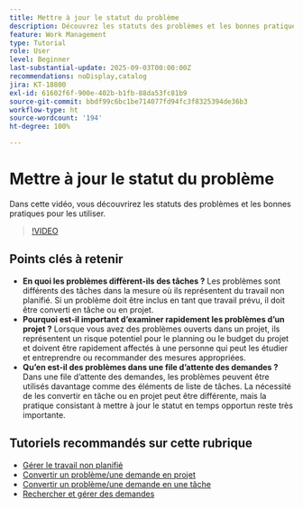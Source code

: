 ```yaml
---
title: Mettre à jour le statut du problème
description: Découvrez les statuts des problèmes et les bonnes pratiques pour les utiliser.
feature: Work Management
type: Tutorial
role: User
level: Beginner
last-substantial-update: 2025-09-03T00:00:00Z
recommendations: noDisplay,catalog
jira: KT-18800
exl-id: 61602f6f-900e-402b-b1fb-88da53fc81b9
source-git-commit: bbdf99c6bc1be714077fd94fc3f8325394de36b3
workflow-type: ht
source-wordcount: '194'
ht-degree: 100%

---
```


# Mettre à jour le statut du problème

Dans cette vidéo, vous découvrirez les statuts des problèmes et les bonnes pratiques pour les utiliser.

>[!VIDEO](https://video.tv.adobe.com/v/3472962/?quality=12&learn=on&enablevpops=1)

## Points clés à retenir

* **En quoi les problèmes diffèrent-ils des tâches ?** Les problèmes sont différents des tâches dans la mesure où ils représentent du travail non planifié. Si un problème doit être inclus en tant que travail prévu, il doit être converti en tâche ou en projet.
* **Pourquoi est-il important d’examiner rapidement les problèmes d’un projet ?** Lorsque vous avez des problèmes ouverts dans un projet, ils représentent un risque potentiel pour le planning ou le budget du projet et doivent être rapidement affectés à une personne qui peut les étudier et entreprendre ou recommander des mesures appropriées.
* **Qu’en est-il des problèmes dans une file d’attente des demandes ?** Dans une file d’attente des demandes, les problèmes peuvent être utilisés davantage comme des éléments de liste de tâches. La nécessité de les convertir en tâche ou en projet peut être différente, mais la pratique consistant à mettre à jour le statut en temps opportun reste très importante.


## Tutoriels recommandés sur cette rubrique

* [Gérer le travail non planifié](/help/manage-work/issues-requests/handle-unplanned-work.md)
* [Convertir un problème/une demande en projet](/help/manage-work/issues-requests/create-a-project-from-a-request.md)
* [Convertir un problème/une demande en une tâche](/help/manage-work/issues-requests/convert-issues-to-other-work-items.md)
* [Rechercher et gérer des demandes](/help/manage-work/issues-requests/find-requests.md)
